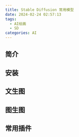 ```yaml
---
title: Stable Diffusion 常用模型
date: 2024-02-24 02:57:13
tags:
  - AI绘画
  - SD
categories: AI
---
```


## 简介

## 安装

## 文生图


## 图生图


## 常用插件